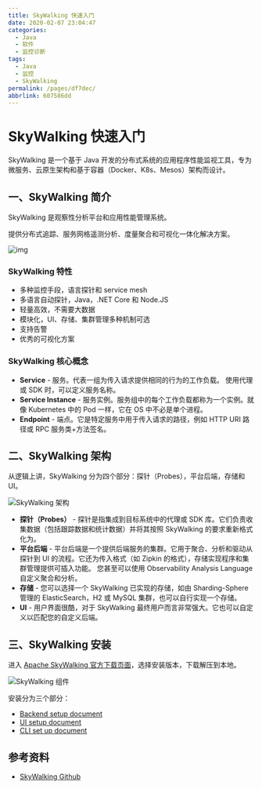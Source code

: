 ```yaml
---
title: SkyWalking 快速入门
date: 2020-02-07 23:04:47
categories: 
  - Java
  - 软件
  - 监控诊断
tags: 
  - Java
  - 监控
  - SkyWalking
permalink: /pages/df7dec/
abbrlink: 607586dd
---
```


# SkyWalking 快速入门

SkyWalking 是一个基于 Java 开发的分布式系统的应用程序性能监视工具，专为微服务、云原生架构和基于容器（Docker、K8s、Mesos）架构而设计。

## 一、SkyWalking 简介

SkyWalking 是观察性分析平台和应用性能管理系统。

提供分布式追踪、服务网格遥测分析、度量聚合和可视化一体化解决方案。

![img](https://raw.githubusercontent.com/dunwu/images/dev/snap/20200211152235.png)

### SkyWalking 特性

- 多种监控手段，语言探针和 service mesh
- 多语言自动探针，Java，.NET Core 和 Node.JS
- 轻量高效，不需要大数据
- 模块化，UI、存储、集群管理多种机制可选
- 支持告警
- 优秀的可视化方案

### SkyWalking 核心概念

- **Service** - 服务。代表一组为传入请求提供相同的行为的工作负载。 使用代理或 SDK 时，可以定义服务名称。
- **Service Instance** - 服务实例。服务组中的每个工作负载都称为一个实例。就像 Kubernetes 中的 Pod 一样，它在 OS 中不必是单个进程。
- **Endpoint** - 端点。它是特定服务中用于传入请求的路径，例如 HTTP URI 路径或 RPC 服务类+方法签名。

## 二、SkyWalking 架构

从逻辑上讲，SkyWalking 分为四个部分：探针（Probes），平台后端，存储和 UI。

![SkyWalking 架构](https://raw.githubusercontent.com/dunwu/images/dev/snap/20200211153516.png)

- **探针（Probes）** - 探针是指集成到目标系统中的代理或 SDK 库。它们负责收集数据（包括跟踪数据和统计数据）并将其按照 SkyWalking 的要求重新格式化为。
- **平台后端** - 平台后端是一个提供后端服务的集群。它用于聚合、分析和驱动从探针到 UI 的流程。它还为传入格式（如 Zipkin 的格式），存储实现程序和集群管理提供可插入功能。 您甚至可以使用 Observability Analysis Language 自定义聚合和分析。
- **存储** - 您可以选择一个 SkyWalking 已实现的存储，如由 Sharding-Sphere 管理的 ElasticSearch，H2 或 MySQL 集群，也可以自行实现一个存储。
- **UI** - 用户界面很酷，对于 SkyWalking 最终用户而言非常强大。它也可以自定义以匹配您的自定义后端。

## 三、SkyWalking 安装

进入 [Apache SkyWalking 官方下载页面](http://skywalking.apache.org/downloads/)，选择安装版本，下载解压到本地。

![SkyWalking 组件](https://raw.githubusercontent.com/dunwu/images/dev/snap/20200211154612.png)

安装分为三个部分：

- [Backend setup document](https://github.com/apache/skywalking/blob/master/docs/en/setup/backend/backend-setup.md)
- [UI setup document](https://github.com/apache/skywalking/blob/master/docs/en/setup/backend/ui-setup.md)
- [CLI set up document](https://github.com/apache/skywalking-cli)

## 参考资料

- [SkyWalking Github](https://github.com/apache/skywalking)
